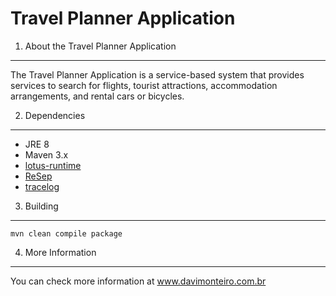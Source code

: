 Travel Planner Application
================================

1. About the Travel Planner Application
--------------------------------------
The Travel Planner Application is a service-based system that provides services to search for flights, tourist attractions, accommodation arrangements, and rental cars or bicycles.

2. Dependencies
--------------------------------------
- JRE 8
- Maven 3.x
- [lotus-runtime](https://github.com/davimonteiro/lotus-runtime) 
- [ReSep](https://github.com/davimonteiro/resep)
- [tracelog](https://github.com/davimonteiro/tracelog)


3. Building
--------------------------------------

``
mvn clean compile package
``

4. More Information
--------------------------------------
You can check more information at www.davimonteiro.com.br